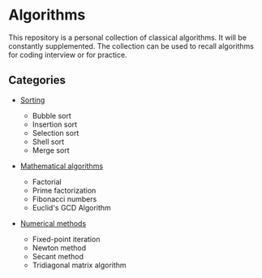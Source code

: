 # Algorithms

This repository is a personal collection of classical algorithms. It will be constantly supplemented. The collection can be used to recall algorithms for coding interview or for practice.

## Categories

* [Sorting](/sorting)
	* Bubble sort
	* Insertion sort
	* Selection sort
	* Shell sort
	* Merge sort

* [Mathematical algorithms](/math)
	* Factorial
	* Prime factorization
	* Fibonacci numbers
	* Euclid's GCD Algorithm

* [Numerical methods](/numerical)
	* Fixed-point iteration
	* Newton method
	* Secant method
	* Tridiagonal matrix algorithm

